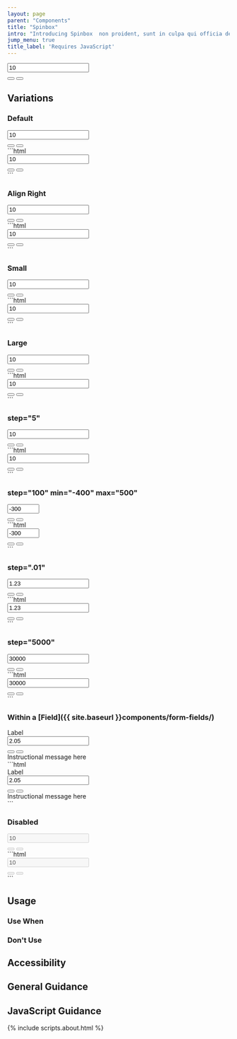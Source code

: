 ```yaml
---
layout: page
parent: "Components"
title: "Spinbox"
intro: "Introducing Spinbox  non proident, sunt in culpa qui officia deserunt mollit anim id est laborum."
jump_menu: true
title_label: 'Requires JavaScript'
---
```


<div class="ds-preview">
  <div class="fsa-spinbox">
    <div class="fsa-spinbox__number">
      <input class="fsa-input fsa-spinbox__input" id="lorem-ipsum-amount__1234sdfbu" name="lorem-ipsum-amount__1234sdfbu" type="number" value="10">
    </div>
    <div class="fsa-spinbox__actions" aria-hidden="true">
      <button tabindex="-1" class="fsa-spinbox__btn fsa-spinbox__btn--increment" type="button" data-behavior="spinbox-spin" title="Increase"></button>
      <button tabindex="-1" class="fsa-spinbox__btn fsa-spinbox__btn--decrement" type="button" data-behavior="spinbox-spin" title="Decrease"></button>
    </div>
  </div>
</div>

## Variations

### Default

<div class="ds-preview">
  <div class="fsa-spinbox">
    <div class="fsa-spinbox__number">
      <input class="fsa-input fsa-spinbox__input" id="lorem-ipsum-amount__hsus" name="lorem-ipsum-amount" type="number" value="10">
    </div>
    <div class="fsa-spinbox__actions" aria-hidden="true">
      <button tabindex="-1" class="fsa-spinbox__btn fsa-spinbox__btn--increment" type="button" data-behavior="spinbox-spin" title="Increase"></button>
      <button tabindex="-1" class="fsa-spinbox__btn fsa-spinbox__btn--decrement" type="button" data-behavior="spinbox-spin" title="Decrease"></button>
    </div>
  </div>
</div>
```html
<div class="fsa-spinbox">
  <div class="fsa-spinbox__number">
    <input class="fsa-input fsa-spinbox__input" id="lorem-ipsum-amount__hsus" name="lorem-ipsum-amount" type="number" value="10">
  </div>
  <div class="fsa-spinbox__actions" aria-hidden="true">
    <button tabindex="-1" class="fsa-spinbox__btn fsa-spinbox__btn--increment" type="button" data-behavior="spinbox-spin" title="Increase"></button>
    <button tabindex="-1" class="fsa-spinbox__btn fsa-spinbox__btn--decrement" type="button" data-behavior="spinbox-spin" title="Decrease"></button>
  </div>
</div>
```

### Align Right

<div class="ds-preview">
  <div class="fsa-spinbox fsa-spinbox--right">
    <div class="fsa-spinbox__number">
      <input class="fsa-input fsa-spinbox__input" id="lorem-ipsum-amount__9ssd" name="lorem-ipsum-amount" type="number" value="10">
    </div>
    <div class="fsa-spinbox__actions" aria-hidden="true">
      <button tabindex="-1" class="fsa-spinbox__btn fsa-spinbox__btn--increment" type="button" data-behavior="spinbox-spin" title="Increase"></button>
      <button tabindex="-1" class="fsa-spinbox__btn fsa-spinbox__btn--decrement" type="button" data-behavior="spinbox-spin" title="Decrease"></button>
    </div>
  </div>
</div>
```html
<div class="fsa-spinbox fsa-spinbox--right">
  <div class="fsa-spinbox__number">
    <input class="fsa-input fsa-spinbox__input" id="lorem-ipsum-amount__9ssd" name="lorem-ipsum-amount" type="number" value="10">
  </div>
  <div class="fsa-spinbox__actions" aria-hidden="true">
    <button tabindex="-1" class="fsa-spinbox__btn fsa-spinbox__btn--increment" type="button" data-behavior="spinbox-spin" title="Increase"></button>
    <button tabindex="-1" class="fsa-spinbox__btn fsa-spinbox__btn--decrement" type="button" data-behavior="spinbox-spin" title="Decrease"></button>
  </div>
</div>
```

### Small

<div class="ds-preview">
  <div class="fsa-spinbox fsa-spinbox--small">
    <div class="fsa-spinbox__number">
      <input class="fsa-input fsa-input--small fsa-spinbox__input" id="lorem-ipsum-amount__445648" name="lorem-ipsum-amount__445648" type="number" value="10">
    </div>
    <div class="fsa-spinbox__actions" aria-hidden="true">
      <button tabindex="-1" class="fsa-spinbox__btn fsa-spinbox__btn--increment" type="button" data-behavior="spinbox-spin" title="Increase"></button>
      <button tabindex="-1" class="fsa-spinbox__btn fsa-spinbox__btn--decrement" type="button" data-behavior="spinbox-spin" title="Decrease"></button>
    </div>
  </div>
</div>
```html
<div class="fsa-spinbox fsa-spinbox--small">
  <div class="fsa-spinbox__number">
    <input class="fsa-input fsa-input--small fsa-spinbox__input" id="lorem-ipsum-amount__445648" name="lorem-ipsum-amount__445648" type="number" value="10">
  </div>
  <div class="fsa-spinbox__actions" aria-hidden="true">
    <button tabindex="-1" class="fsa-spinbox__btn fsa-spinbox__btn--increment" type="button" data-behavior="spinbox-spin" title="Increase"></button>
    <button tabindex="-1" class="fsa-spinbox__btn fsa-spinbox__btn--decrement" type="button" data-behavior="spinbox-spin" title="Decrease"></button>
  </div>
</div>
```

### Large

<div class="ds-preview">
  <div class="fsa-spinbox fsa-spinbox--large">
    <div class="fsa-spinbox__number">
      <input class="fsa-input fsa-input--large fsa-spinbox__input" id="lorem-ipsum-amount__64539781354" name="lorem-ipsum-amount__64539781354" type="number" value="10">
    </div>
    <div class="fsa-spinbox__actions" aria-hidden="true">
      <button tabindex="-1" class="fsa-spinbox__btn fsa-spinbox__btn--increment" type="button" data-behavior="spinbox-spin" title="Increase"></button>
      <button tabindex="-1" class="fsa-spinbox__btn fsa-spinbox__btn--decrement" type="button" data-behavior="spinbox-spin" title="Decrease"></button>
    </div>
  </div>
</div>
```html
<div class="fsa-spinbox fsa-spinbox--large">
  <div class="fsa-spinbox__number">
    <input class="fsa-input fsa-input--large fsa-spinbox__input" id="lorem-ipsum-amount__64539781354" name="lorem-ipsum-amount__64539781354" type="number" value="10">
  </div>
  <div class="fsa-spinbox__actions" aria-hidden="true">
    <button tabindex="-1" class="fsa-spinbox__btn fsa-spinbox__btn--increment" type="button" data-behavior="spinbox-spin" title="Increase"></button>
    <button tabindex="-1" class="fsa-spinbox__btn fsa-spinbox__btn--decrement" type="button" data-behavior="spinbox-spin" title="Decrease"></button>
  </div>
</div>
```

### step="5"

<div class="ds-preview">
  <div class="fsa-spinbox">
    <div class="fsa-spinbox__number">
      <input class="fsa-input fsa-spinbox__input" id="lorem-ipsum-amount__5s5s5ga4s4g" name="lorem-ipsum-amount__5s5s5ga4s4g" type="number" value="10" step="5">
    </div>
    <div class="fsa-spinbox__actions" aria-hidden="true">
      <button tabindex="-1" class="fsa-spinbox__btn fsa-spinbox__btn--increment" type="button" data-behavior="spinbox-spin" title="Increase"></button>
      <button tabindex="-1" class="fsa-spinbox__btn fsa-spinbox__btn--decrement" type="button" data-behavior="spinbox-spin" title="Decrease"></button>
    </div>
  </div>
</div>
```html
<div class="fsa-spinbox">
  <div class="fsa-spinbox__number">
    <input class="fsa-input fsa-spinbox__input" id="lorem-ipsum-amount__5s5s5ga4s4g" name="lorem-ipsum-amount__5s5s5ga4s4g" type="number" value="10" step="5">
  </div>
  <div class="fsa-spinbox__actions" aria-hidden="true">
    <button tabindex="-1" class="fsa-spinbox__btn fsa-spinbox__btn--increment" type="button" data-behavior="spinbox-spin" title="Increase"></button>
    <button tabindex="-1" class="fsa-spinbox__btn fsa-spinbox__btn--decrement" type="button" data-behavior="spinbox-spin" title="Decrease"></button>
  </div>
</div>
```

### step="100" min="-400" max="500"

<div class="ds-preview">
  <div class="fsa-spinbox">
    <div class="fsa-spinbox__number">
      <input class="fsa-input fsa-spinbox__input" id="lorem-ipsum-amount__jdj8r8cjd7777" name="lorem-ipsum-amount__jdj8r8cjd7777" type="number" value="-300" step="100" min="-400" max="500">
    </div>
    <div class="fsa-spinbox__actions" aria-hidden="true">
      <button tabindex="-1" class="fsa-spinbox__btn fsa-spinbox__btn--increment" type="button" data-behavior="spinbox-spin" title="Increase"></button>
      <button tabindex="-1" class="fsa-spinbox__btn fsa-spinbox__btn--decrement" type="button" data-behavior="spinbox-spin" title="Decrease"></button>
    </div>
  </div>
</div>
```html
<div class="fsa-spinbox">
  <div class="fsa-spinbox__number">
    <input class="fsa-input fsa-spinbox__input" id="lorem-ipsum-amount__jdj8r8cjd7777" name="lorem-ipsum-amount__jdj8r8cjd7777" type="number" value="-300" step="100" min="-400" max="500">
  </div>
  <div class="fsa-spinbox__actions" aria-hidden="true">
    <button tabindex="-1" class="fsa-spinbox__btn fsa-spinbox__btn--increment" type="button" data-behavior="spinbox-spin" title="Increase"></button>
    <button tabindex="-1" class="fsa-spinbox__btn fsa-spinbox__btn--decrement" type="button" data-behavior="spinbox-spin" title="Decrease"></button>
  </div>
</div>
```

### step=".01"

<div class="ds-preview">
  <div class="fsa-spinbox">
    <div class="fsa-spinbox__number">
      <input class="fsa-input fsa-spinbox__input" id="lorem-ipsum-amount__5yhsgret" name="lorem-ipsum-amount__5yhsgret" type="number" value="1.23" step=".01">
    </div>
    <div class="fsa-spinbox__actions" aria-hidden="true">
      <button tabindex="-1" class="fsa-spinbox__btn fsa-spinbox__btn--increment" type="button" data-behavior="spinbox-spin" title="Increase"></button>
      <button tabindex="-1" class="fsa-spinbox__btn fsa-spinbox__btn--decrement" type="button" data-behavior="spinbox-spin" title="Decrease"></button>
    </div>
  </div>
</div>
```html
<div class="fsa-spinbox">
  <div class="fsa-spinbox__number">
    <input class="fsa-input fsa-spinbox__input" id="lorem-ipsum-amount__5yhsgret" name="lorem-ipsum-amount__5yhsgret" type="number" value="1.23" step=".01">
  </div>
  <div class="fsa-spinbox__actions" aria-hidden="true">
    <button tabindex="-1" class="fsa-spinbox__btn fsa-spinbox__btn--increment" type="button" data-behavior="spinbox-spin" title="Increase"></button>
    <button tabindex="-1" class="fsa-spinbox__btn fsa-spinbox__btn--decrement" type="button" data-behavior="spinbox-spin" title="Decrease"></button>
  </div>
</div>
```

### step="5000"

<div class="ds-preview">
  <div class="fsa-spinbox">
    <div class="fsa-spinbox__number">
      <input class="fsa-input fsa-spinbox__input" id="lorem-ipsum-amount__ujsjj77" name="lorem-ipsum-amount__ujsjj77" type="number" value="30000" step="5000">
    </div>
    <div class="fsa-spinbox__actions" aria-hidden="true">
      <button tabindex="-1" class="fsa-spinbox__btn fsa-spinbox__btn--increment" type="button" data-behavior="spinbox-spin" title="Increase"></button>
      <button tabindex="-1" class="fsa-spinbox__btn fsa-spinbox__btn--decrement" type="button" data-behavior="spinbox-spin" title="Decrease"></button>
    </div>
  </div>
</div>
```html
<div class="fsa-spinbox">
  <div class="fsa-spinbox__number">
    <input class="fsa-input fsa-spinbox__input" id="lorem-ipsum-amount__ujsjj77" name="lorem-ipsum-amount__ujsjj77" type="number" value="30000" step="5000">
  </div>
  <div class="fsa-spinbox__actions" aria-hidden="true">
    <button tabindex="-1" class="fsa-spinbox__btn fsa-spinbox__btn--increment" type="button" data-behavior="spinbox-spin" title="Increase"></button>
    <button tabindex="-1" class="fsa-spinbox__btn fsa-spinbox__btn--decrement" type="button" data-behavior="spinbox-spin" title="Decrease"></button>
  </div>
</div>
```

### Within a [Field]({{ site.baseurl }}components/form-fields/)

<div class="ds-preview">
  <div class="fsa-field">
    <label class="fsa-field__label" for="spinbox-example">Label</label>
    <div class="fsa-field__item">
      <div class="fsa-spinbox">
        <div class="fsa-spinbox__number">
          <input class="fsa-input fsa-spinbox__input" id="spinbox-example" aria-describedby="lorem-1234-help-2" name="spinbox-example" type="number" value="2.05" step=".01">
        </div>
        <div class="fsa-spinbox__actions" aria-hidden="true">
          <button tabindex="-1" class="fsa-spinbox__btn fsa-spinbox__btn--increment" type="button" data-behavior="spinbox-spin" title="Increase"></button>
          <button tabindex="-1" class="fsa-spinbox__btn fsa-spinbox__btn--decrement" type="button" data-behavior="spinbox-spin" title="Decrease"></button>
        </div>
      </div>
    </div>
    <span class="fsa-field__help" id="lorem-1234-help-2">Instructional message here</span>
  </div>
</div>
```html
<div class="fsa-field">
  <label class="fsa-field__label" for="spinbox-example">Label</label>
  <div class="fsa-field__item">
    <div class="fsa-spinbox">
      <div class="fsa-spinbox__number">
        <input class="fsa-input fsa-spinbox__input" id="spinbox-example" aria-describedby="lorem-1234-help-2" name="spinbox-example" type="number" value="2.05" step=".01">
      </div>
      <div class="fsa-spinbox__actions" aria-hidden="true">
        <button tabindex="-1" class="fsa-spinbox__btn fsa-spinbox__btn--increment" type="button" data-behavior="spinbox-spin" title="Increase"></button>
        <button tabindex="-1" class="fsa-spinbox__btn fsa-spinbox__btn--decrement" type="button" data-behavior="spinbox-spin" title="Decrease"></button>
      </div>
    </div>
  </div>
  <span class="fsa-field__help" id="lorem-1234-help-2">Instructional message here</span>
</div>
```

### Disabled

<div class="ds-preview">
  <div class="fsa-spinbox">
    <div class="fsa-spinbox__number">
      <input disabled="disabled" class="fsa-input fsa-spinbox__input" id="lorem-ipsum-amount-654asdf" name="lorem-ipsum-amount-654asdf" type="number" value="10">
    </div>
    <div class="fsa-spinbox__actions" aria-hidden="true">
      <button disabled="disabled" tabindex="-1" class="fsa-spinbox__btn fsa-spinbox__btn--increment" type="button" data-behavior="spinbox-spin" title="Increase"></button>
      <button disabled="disabled" tabindex="-1" class="fsa-spinbox__btn fsa-spinbox__btn--decrement" type="button" data-behavior="spinbox-spin" title="Decrease"></button>
    </div>
  </div>
</div>
```html
<div class="fsa-spinbox">
  <div class="fsa-spinbox__number">
    <input disabled="disabled" class="fsa-input fsa-spinbox__input" id="lorem-ipsum-amount-654asdf" name="lorem-ipsum-amount-654asdf" type="number" value="10">
  </div>
  <div class="fsa-spinbox__actions" aria-hidden="true">
    <button disabled="disabled" tabindex="-1" class="fsa-spinbox__btn fsa-spinbox__btn--increment" type="button" data-behavior="spinbox-spin" title="Increase"></button>
    <button disabled="disabled" tabindex="-1" class="fsa-spinbox__btn fsa-spinbox__btn--decrement" type="button" data-behavior="spinbox-spin" title="Decrease"></button>
  </div>
</div>
```


## Usage

### Use When

### Don't Use

## Accessibility

## General Guidance

## JavaScript Guidance

{% include scripts.about.html %}
